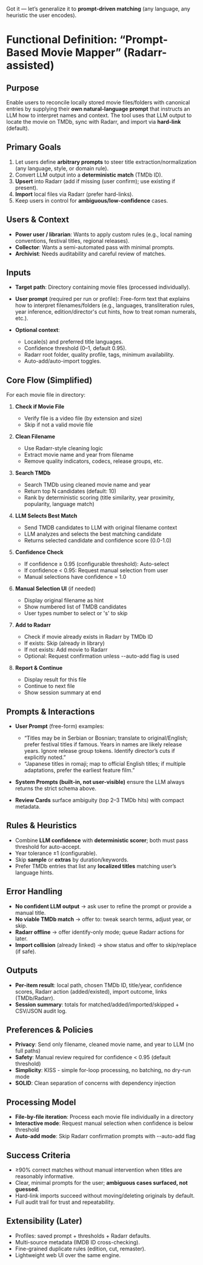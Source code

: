 Got it — let’s generalize it to **prompt-driven matching** (any language, any heuristic the user encodes).

# Functional Definition: “Prompt-Based Movie Mapper” (Radarr-assisted)

## Purpose

Enable users to reconcile locally stored movie files/folders with canonical entries by supplying their **own natural-language prompt** that instructs an LLM how to interpret names and context. The tool uses that LLM output to locate the movie on TMDb, sync with Radarr, and import via **hard-link** (default).

## Primary Goals

1. Let users define **arbitrary prompts** to steer title extraction/normalization (any language, style, or domain rule).
2. Convert LLM output into a **deterministic match** (TMDb ID).
3. **Upsert** into Radarr (add if missing (user confirm); use existing if present).
4. **Import** local files via Radarr (prefer hard-links).
5. Keep users in control for **ambiguous/low-confidence** cases.

## Users & Context

* **Power user / librarian**: Wants to apply custom rules (e.g., local naming conventions, festival titles, regional releases).
* **Collector**: Wants a semi-automated pass with minimal prompts.
* **Archivist**: Needs auditability and careful review of matches.

## Inputs

* **Target path**: Directory containing movie files (processed individually).
* **User prompt** (required per run or profile): Free-form text that explains how to interpret filenames/folders (e.g., languages, transliteration rules, year inference, edition/director's cut hints, how to treat roman numerals, etc.).
* **Optional context**:

  * Locale(s) and preferred title languages.
  * Confidence threshold (0–1, default 0.95).
  * Radarr root folder, quality profile, tags, minimum availability.
  * Auto-add/auto-import toggles.

## Core Flow (Simplified)

For each movie file in directory:

1. **Check if Movie File**
   * Verify file is a video file (by extension and size)
   * Skip if not a valid movie file

2. **Clean Filename**
   * Use Radarr-style cleaning logic
   * Extract movie name and year from filename
   * Remove quality indicators, codecs, release groups, etc.

3. **Search TMDb**
   * Search TMDb using cleaned movie name and year
   * Return top N candidates (default: 10)
   * Rank by deterministic scoring (title similarity, year proximity, popularity, language match)

4. **LLM Selects Best Match**
   * Send TMDB candidates to LLM with original filename context
   * LLM analyzes and selects the best matching candidate
   * Returns selected candidate and confidence score (0.0-1.0)

5. **Confidence Check**
   * If confidence ≥ 0.95 (configurable threshold): Auto-select
   * If confidence < 0.95: Request manual selection from user
   * Manual selections have confidence = 1.0

6. **Manual Selection UI** (if needed)
   * Display original filename as hint
   * Show numbered list of TMDB candidates
   * User types number to select or 's' to skip

7. **Add to Radarr**
   * Check if movie already exists in Radarr by TMDb ID
   * If exists: Skip (already in library)
   * If not exists: Add movie to Radarr
   * Optional: Request confirmation unless --auto-add flag is used

8. **Report & Continue**
   * Display result for this file
   * Continue to next file
   * Show session summary at end

## Prompts & Interactions

* **User Prompt** (free-form) examples:

  * “Titles may be in Serbian or Bosnian; translate to original/English; prefer festival titles if famous. Years in names are likely release years. Ignore release group tokens. Identify director’s cuts if explicitly noted.”
  * “Japanese titles in romaji; map to official English titles; if multiple adaptations, prefer the earliest feature film.”

* **System Prompts (built-in, not user-visible)** ensure the LLM always returns the strict schema above.

* **Review Cards** surface ambiguity (top 2–3 TMDb hits) with compact metadata.

## Rules & Heuristics

* Combine **LLM confidence** with **deterministic scorer**; both must pass threshold for auto-accept.
* Year tolerance ±1 (configurable).
* Skip **sample** or **extras** by duration/keywords.
* Prefer TMDb entries that list any **localized titles** matching user’s language hints.

## Error Handling

* **No confident LLM output** → ask user to refine the prompt or provide a manual title.
* **No viable TMDb match** → offer to: tweak search terms, adjust year, or skip.
* **Radarr offline** → offer identify-only mode; queue Radarr actions for later.
* **Import collision** (already linked) → show status and offer to skip/replace (if safe).

## Outputs

* **Per-item result**: local path, chosen TMDb ID, title/year, confidence scores, Radarr action (added/existed), import outcome, links (TMDb/Radarr).
* **Session summary**: totals for matched/added/imported/skipped + CSV/JSON audit log.

## Preferences & Policies

* **Privacy**: Send only filename, cleaned movie name, and year to LLM (no full paths)
* **Safety**: Manual review required for confidence < 0.95 (default threshold)
* **Simplicity**: KISS - simple for-loop processing, no batching, no dry-run mode
* **SOLID**: Clean separation of concerns with dependency injection

## Processing Model

* **File-by-file iteration**: Process each movie file individually in a directory
* **Interactive mode**: Request manual selection when confidence is below threshold
* **Auto-add mode**: Skip Radarr confirmation prompts with --auto-add flag

## Success Criteria

* ≥90% correct matches without manual intervention when titles are reasonably informative.
* Clear, minimal prompts for the user; **ambiguous cases surfaced, not guessed**.
* Hard-link imports succeed without moving/deleting originals by default.
* Full audit trail for trust and repeatability.

## Extensibility (Later)

* Profiles: saved prompt + thresholds + Radarr defaults.
* Multi-source metadata (IMDB ID cross-checking).
* Fine-grained duplicate rules (edition, cut, remaster).
* Lightweight web UI over the same engine.
